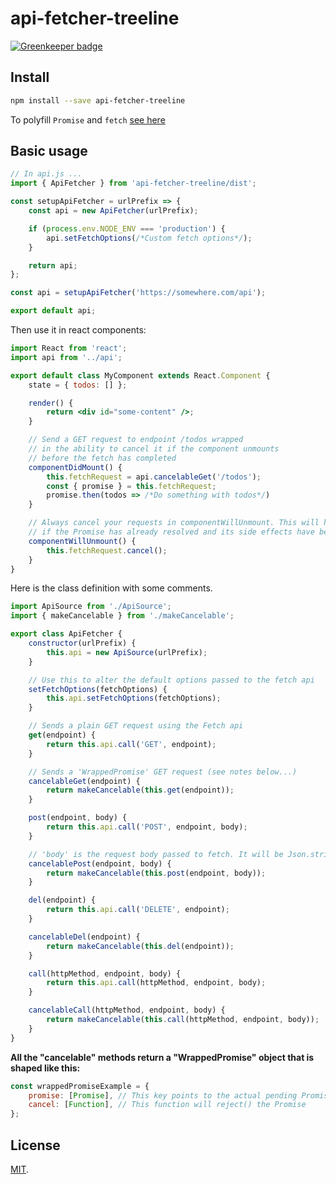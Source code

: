 # api-fetcher-treeline

[![Greenkeeper badge](https://badges.greenkeeper.io/rollup/rollup-starter-lib.svg)](https://greenkeeper.io/)

## Install

```bash
npm install --save api-fetcher-treeline
```

To polyfill `Promise` and `fetch` [see here](https://github.com/facebook/create-react-app/tree/master/packages/react-app-polyfill)

## Basic usage

```javascript
// In api.js ...
import { ApiFetcher } from 'api-fetcher-treeline/dist';

const setupApiFetcher = urlPrefix => {
	const api = new ApiFetcher(urlPrefix);

	if (process.env.NODE_ENV === 'production') {
		api.setFetchOptions(/*Custom fetch options*/);
	}

	return api;
};

const api = setupApiFetcher('https://somewhere.com/api');

export default api;
```

Then use it in react components:

```jsx
import React from 'react';
import api from '../api';

export default class MyComponent extends React.Component {
	state = { todos: [] };

	render() {
		return <div id="some-content" />;
	}

	// Send a GET request to endpoint /todos wrapped
	// in the ability to cancel it if the component unmounts
	// before the fetch has completed
	componentDidMount() {
		this.fetchRequest = api.cancelableGet('/todos');
		const { promise } = this.fetchRequest;
		promise.then(todos => /*Do something with todos*/)
	}

	// Always cancel your requests in componentWillUnmount. This will have no effect
	// if the Promise has already resolved and its side effects have been issued.
	componentWillUnmount() {
		this.fetchRequest.cancel();
	}
}
```

Here is the class definition with some comments.

```javascript
import ApiSource from './ApiSource';
import { makeCancelable } from './makeCancelable';

export class ApiFetcher {
	constructor(urlPrefix) {
		this.api = new ApiSource(urlPrefix);
	}

	// Use this to alter the default options passed to the fetch api
	setFetchOptions(fetchOptions) {
		this.api.setFetchOptions(fetchOptions);
	}

	// Sends a plain GET request using the Fetch api
	get(endpoint) {
		return this.api.call('GET', endpoint);
	}

	// Sends a 'WrappedPromise' GET request (see notes below...)
	cancelableGet(endpoint) {
		return makeCancelable(this.get(endpoint));
	}

	post(endpoint, body) {
		return this.api.call('POST', endpoint, body);
	}

	// 'body' is the request body passed to fetch. It will be Json.stringify()ed
	cancelablePost(endpoint, body) {
		return makeCancelable(this.post(endpoint, body));
	}

	del(endpoint) {
		return this.api.call('DELETE', endpoint);
	}

	cancelableDel(endpoint) {
		return makeCancelable(this.del(endpoint));
	}

	call(httpMethod, endpoint, body) {
		return this.api.call(httpMethod, endpoint, body);
	}

	cancelableCall(httpMethod, endpoint, body) {
		return makeCancelable(this.call(httpMethod, endpoint, body));
	}
}
```

**All the "cancelable" methods return a "WrappedPromise" object that is shaped like this:**

```javascript
const wrappedPromiseExample = {
	promise: [Promise], // This key points to the actual pending Promise
	cancel: [Function], // This function will reject() the Promise
};
```

## License

[MIT](LICENSE).

